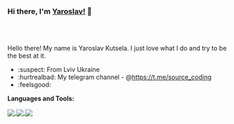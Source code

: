 ### Hi there, I'm [Yaroslav!](https://anuraghazra.github.io) 👋
<br />
<br />

Hello there! My name is Yaroslav Kutsela. I just love what I do and try to be the best at it.

- :suspect: From Lviv Ukraine
- :hurtrealbad: My telegram channel - @https://t.me/source_coding
- :feelsgood:

**Languages and Tools:**    

<a href="https://github.com/anuraghazra/github-readme-stats.vercel.app">
  <!-- Change the `github-readme-stats.anuraghazra1.vercel.app` to `github-readme-stats.vercel.app`  -->
  <img align="center" src="https://github-readme-stats.anuraghazra1.vercel.app/api/top-langs/?username=anuraghazra&layout=compact&theme=material-palenight" />
</a>

<a href="https://github.com/anuraghazra/github-readme-stats.vercel.app">
  <!-- Change the `github-readme-stats.anuraghazra1.vercel.app` to `github-readme-stats.vercel.app`  -->
  <img align="center" src="https://github-readme-stats.anuraghazra1.vercel.app/api/pin/?username=anuraghazra&repo=github-readme-stats&theme=material-palenight" />
</a>    
<a href="https://github.com/anuraghazra/github-readme-stats.vercel.app">
  <!-- Change the `github-readme-stats.anuraghazra1.vercel.app` to `github-readme-stats.vercel.app`  -->
  <img align="center" src="https://github-readme-stats.anuraghazra1.vercel.app/api/pin/?username=anuraghazra&repo=anuraghazra.github.io&theme=material-palenight" />
</a>

```
